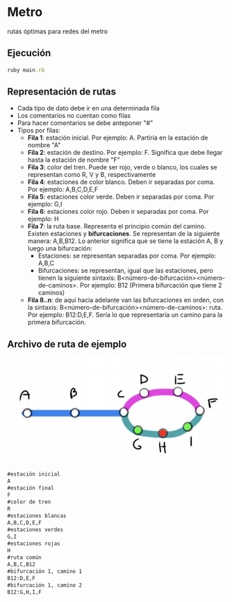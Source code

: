 # Metro
rutas óptimas para redes del metro

## Ejecución
```ruby
ruby main.rb
```
## Representación de rutas
* Cada tipo de dato debe ir en una determinada fila
* Los comentarios no cuentan como filas
* Para hacer comentarios se debe anteponer "#"
* Tipos por filas:
  * **Fila 1**: estación inicial. Por ejemplo: A. Partiría en la estación de nombre "A"
  * **Fila 2**: estación de destino. Por ejemplo: F. Significa que debe llegar hasta la estación de nombre "F"
  * **Fila 3**: color del tren. Puede ser rojo, verde o blanco, los cuales se representan como R, V y B, respectivamente
  * **Fila 4**: estaciones de color blanco. Deben ir separadas por coma. Por ejemplo: A,B,C,D,E,F
  * **Fila 5**: estaciones color verde. Deben ir separadas por coma. Por ejemplo: G,I
  * **Fila 6**: estaciones color rojo. Deben ir separadas por coma. Por ejemplo: H
  * **Fila 7**: la ruta base. Representa el principio común del camino. Existen estaciones y **bifurcaciones**. Se representan de la siguiente manera: A,B,B12. Lo anterior significa que se tiene la estación A, B y luego una bifurcación:
    * Estaciones: se representan separadas por coma. Por ejemplo: A,B,C
    * Bifurcaciones: se representan, igual que las estaciones, pero tienen la siguiente sintaxis: B<número-de-bifurcación><número-de-caminos>. Por ejemplo: B12 (Primera bifurcación que tiene 2 caminos)
  * **Fila 8..n**: de aquí hacia adelante van las bifurcaciones en orden, con la sintaxis: B<número-de-bifurcación><número-de-caminos>: ruta. Por ejemplo: B12:D,E,F. Sería lo que representaría un camino para la primera bifurcación.

## Archivo de ruta de ejemplo
![Image of Yaktocat](images/ejemplo.png)
```
#estación inicial
A
#estación final
F
#color de tren
R
#estaciones blancas
A,B,C,D,E,F
#estaciones verdes
G,I
#estaciones rojas
H
#ruta común
A,B,C,B12
#bifurcación 1, camino 1
B12:D,E,F
#bifurcación 1, camino 2
B12:G,H,I,F
```
